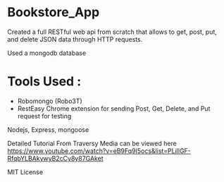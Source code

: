 # Bookstore_App

Created a full RESTful web api from scratch that allows to get, post, put, and delete JSON data through HTTP requests. <br>

Used a mongodb database <br>
# Tools Used : <br> 
- Robomongo (Robo3T) <br> 
- RestEasy Chrome extension for sending Post, Get, Delete, and Put request for testing  <br>

Nodejs, Express, mongoose 

Detailed Tutorial From Traversy Media can be viewed here <br>
https://www.youtube.com/watch?v=eB9Fq9I5ocs&list=PLillGF-RfqbYLBAkywyB2cCy8y87GAket <br>

MIT License 




